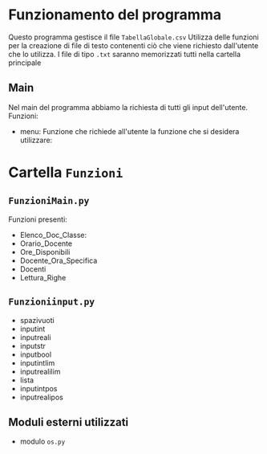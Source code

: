 # Funzionamento del programma
Questo programma gestisce il file `TabellaGlobale.csv`
Utilizza delle funzioni per la creazione di file di testo contenenti ciò che viene richiesto dall'utente che lo utilizza.
I file di tipo `.txt` saranno memorizzati tutti nella cartella principale

## Main
Nel main del programma abbiamo la richiesta di tutti gli input dell'utente.
Funzioni:
- menu:
	Funzione che richiede all'utente la funzione che si desidera utilizzare:

# Cartella `Funzioni`

## `FunzioniMain.py`
Funzioni presenti:
- Elenco_Doc_Classe:
- Orario_Docente
- Ore_Disponibili
- Docente_Ora_Specifica
- Docenti
- Lettura_Righe

## `Funzioniinput.py`
- spazivuoti
- inputint
- inputreali
- inputstr
- inputbool
- inputintlim
- inputrealilim
- lista
- inputintpos
- inputrealipos

## Moduli esterni utilizzati
- modulo `os.py`
